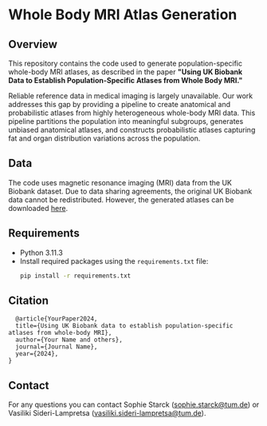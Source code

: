 # Whole Body MRI Atlas Generation

## Overview

This repository contains the code used to generate population-specific whole-body MRI atlases, as described in the paper **"Using UK Biobank Data to Establish Population-Specific Atlases from Whole Body MRI."**

Reliable reference data in medical imaging is largely unavailable. Our work addresses this gap by providing a pipeline to create anatomical and probabilistic atlases from highly heterogeneous whole-body MRI data. This pipeline partitions the population into meaningful subgroups, generates unbiased anatomical atlases, and constructs probabilistic atlases capturing fat and organ distribution variations across the population.

## Data

The code uses magnetic resonance imaging (MRI) data from the UK Biobank dataset. Due to data sharing agreements, the original UK Biobank data cannot be redistributed. However, the generated atlases can be downloaded [here](https://doi.org/10.5281/zenodo.13136891).

## Requirements

- Python 3.11.3
- Install required packages using the `requirements.txt` file:
  ```bash
  pip install -r requirements.txt
  ```

## Citation
```
  @article{YourPaper2024,
  title={Using UK Biobank data to establish population-specific atlases from whole-body MRI},
  author={Your Name and others},
  journal={Journal Name},
  year={2024},
}
```

## Contact

For any questions you can contact Sophie Starck (sophie.starck@tum.de) or Vasiliki Sideri-Lampretsa (vasiliki.sideri-lampretsa@tum.de).
